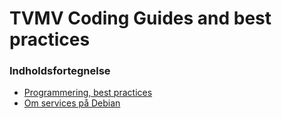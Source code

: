 # TVMV Coding Guides and best practices

### Indholdsfortegnelse

- [Programmering, best practices](https://github.com/tvmidtvest/tvmv-docs/blob/main/best-practices.md)
- [Om services på Debian](https://github.com/tvmidtvest/tvmv-docs/blob/main/create-service.md)
